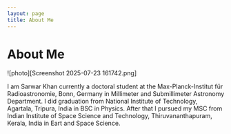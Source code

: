 ```yaml
---
layout: page
title: About Me
---
```


# About Me

![photo][Screenshot 2025-07-23 161742.png]

I am Sarwar Khan currently a doctoral student at the Max-Planck-Institut für Radioastronomie, Bonn, Germany in Millimeter and Submillimeter Astronomy Department. I did graduation from National Institute of Technology, Agartala, Tripura, India in BSC in Physics. After that I pursued my MSC from Indian Institute of Space Science and Technology, Thiruvananthapuram, Kerala, India in Eart and Space Science.
